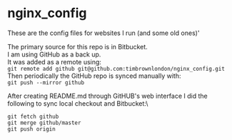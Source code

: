 # nginx_config
These are the config files for websites I run (and some old ones)'

The primary source for this repo is in Bitbucket.\
I am using GitHub as a back up.\
It was added as a remote using:\
`git remote add github git@github.com:timbrownlondon/nginx_config.git`\
Then periodically the GitHub repo is synced manually with:\
`git push --mirror github`

After creating README.md through GitHUB's web interface I did the following to sync local checkout and Bitbucket:\
```
git fetch github
git merge github/master
git push origin
```

